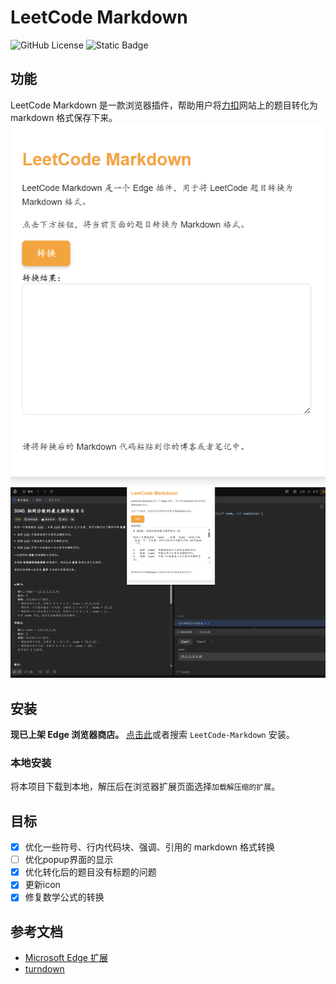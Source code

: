 # LeetCode Markdown
![GitHub License](https://img.shields.io/github/license/whateverzpy/leetcode-markdown) ![Static Badge](https://img.shields.io/badge/LeetCode-%23FFA116?logo=leetcode&labelColor=%23555&link=https%3A%2F%2Fleetcode.cn%2F)
## 功能
LeetCode Markdown 是一款浏览器插件，帮助用户将[力扣](https://leetcode.cn/)网站上的题目转化为 markdown 格式保存下来。
![](images/屏幕截图%202024-05-22%20114652.png)
![](images/屏幕截图%202024-06-08%20023345.png)
## 安装
**现已上架 Edge 浏览器商店。**
[点击此](https://microsoftedge.microsoft.com/addons/detail/leetcodemarkdown/ocbihjjehhpociepapklcnbdbncficck)或者搜索 `LeetCode-Markdown` 安装。
### 本地安装
将本项目下载到本地，解压后在浏览器扩展页面选择`加载解压缩的扩展`。
## 目标
- [x] 优化一些符号、行内代码块、强调、引用的 markdown 格式转换
- [ ] 优化popup界面的显示
- [x] 优化转化后的题目没有标题的问题
- [x] 更新icon
- [x] 修复数学公式的转换
## 参考文档
- [Microsoft Edge 扩展](https://learn.microsoft.com/zh-cn/microsoft-edge/extensions-chromium/)
- [turndown](https://github.com/mixmark-io/turndown)
